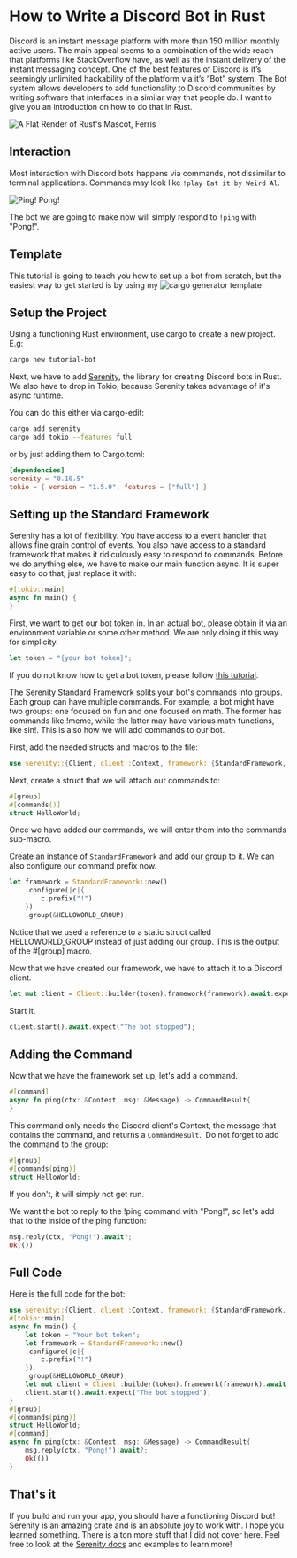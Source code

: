 # How to Write a Discord Bot in Rust

Discord is an instant message platform with more than 150 million monthly active users. The main appeal seems to a combination of the wide reach that platforms like StackOverflow have, as well as the instant delivery of the instant messaging concept. One of the best features of Discord is it’s seemingly unlimited hackability of the platform via it’s “Bot” system. The Bot system allows developers to add functionality to Discord communities by writing software that interfaces in a similar way that people do. I want to give you an introduction on how to do that in Rust.

![A Flat Render of Rust's Mascot, Ferris](/images/flat_ferris.png)

## Interaction

Most interaction with Discord bots happens via commands, not dissimilar to terminal applications. Commands may look like `!play Eat it by Weird Al`.

![Ping! Pong!](/images/ping_pong.png)

The bot we are going to make now will simply respond to `!ping` with "Pong!".

## Template

This tutorial is going to teach you how to set up a bot from scratch, but the easiest way to get started is by using my ![cargo generator template](https://github.com/chilipepperhott/discord-bot-template)

## Setup the Project

Using a functioning Rust environment, use cargo to create a new project. E.g:

```bash
cargo new tutorial-bot
```

Next, we have to add [Serenity](https://github.com/serenity-rs/serenity), the library for creating Discord bots in Rust. We also have to drop in Tokio, because Serenity takes advantage of it's async runtime.

You can do this either via cargo-edit:

```bash
cargo add serenity
cargo add tokio --features full
```

or by just adding them to Cargo.toml:

```toml
[dependencies]
serenity = "0.10.5"
tokio = { version = "1.5.0", features = ["full"] }
```

## Setting up the Standard Framework

Serenity has a lot of flexibility. You have access to a event handler that allows fine grain control of events. You also have access to a standard framework that makes it ridiculously easy to respond to commands.
Before we do anything else, we have to make our main function async. It is super easy to do that, just replace it with:

```rust
#[tokio::main]
async fn main() {
}
```

First, we want to get our bot token in. In an actual bot, please obtain it via an environment variable or some other method. We are only doing it this way for simplicity.

```rust
let token = "{your bot token}";
```

If you do not know how to get a bot token, please follow [this tutorial](https://www.getdroidtips.com/discord-bot-token/).

The Serenity Standard Framework splits your bot's commands into groups. Each group can have multiple commands. For example, a bot might have two groups: one focused on fun and one focused on math. The former has commands like !meme, while the latter may have various math functions, like sin!. This is also how we will add commands to our bot.

First, add the needed structs and macros to the file:

```rust
use serenity::{Client, client::Context, framework::{StandardFramework, standard::{CommandResult, macros::{group, command}}}, model::channel::Message};
```

Next, create a struct that we will attach our commands to:

```rust
#[group]
#[commands()]
struct HelloWorld;
```

Once we have added our commands, we will enter them into the commands sub-macro.

Create an instance of `StandardFramework` and add our group to it. We can also configure our command prefix now.

```rust
let framework = StandardFramework::new()
    .configure(|c|{
        c.prefix("!")
    })
    .group(&HELLOWORLD_GROUP);
```

Notice that we used a reference to a static struct called HELLOWORLD_GROUP instead of just adding our group. This is the output of the #[group] macro.

Now that we have created our framework, we have to attach it to a Discord client.

```rust
let mut client = Client::builder(token).framework(framework).await.expect("Could not start Discord");
```

Start it.

```rust
client.start().await.expect("The bot stopped");
```

## Adding the Command

Now that we have the framework set up, let's add a command.

```rust
#[command]
async fn ping(ctx: &Context, msg: &Message) -> CommandResult{
}
```

This command only needs the Discord client's Context, the message that contains the command, and returns a `CommandResult`.
 Do not forget to add the command to the group:

```rust
#[group]
#[commands(ping)]
struct HelloWorld;
```

If you don't, it will simply not get run.

We want the bot to reply to the !ping command with "Pong!", so let's add that to the inside of the ping function:

```rust
msg.reply(ctx, "Pong!").await?;
Ok(())
```

## Full Code

Here is the full code for the bot:

```rust
use serenity::{Client, client::Context, framework::{StandardFramework, standard::{CommandResult, macros::{group, command}}}, model::channel::Message};
#[tokio::main]
async fn main() {
    let token = "Your bot token";
    let framework = StandardFramework::new()
    .configure(|c|{
        c.prefix("!")
    })
    .group(&HELLOWORLD_GROUP);
    let mut client = Client::builder(token).framework(framework).await.expect("Could not start Discord");
    client.start().await.expect("The bot stopped");
}
#[group]
#[commands(ping)]
struct HelloWorld;
#[command]
async fn ping(ctx: &Context, msg: &Message) -> CommandResult{
    msg.reply(ctx, "Pong!").await?;
    Ok(())
}
```

## That's it

If you build and run your app, you should have a functioning Discord bot!
Serenity is an amazing crate and is an absolute joy to work with. I hope you learned something. There is a ton more stuff that I did not cover here. Feel free to look at the [Serenity docs](https://docs.rs/serenity/latest/serenity/) and examples to learn more!
